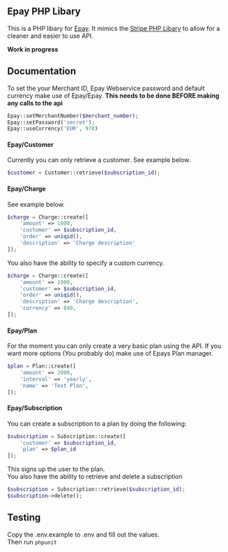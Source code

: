 ## Epay PHP Libary

This is a PHP libary for [Epay](http://www.epay.dk/). It mimics the [Stripe PHP Libary](https://github.com/stripe/stripe-php) to allow for a cleaner and easier to use API.

**Work in progress**

## Documentation

To set the your Merchant ID, Epay Webservice password and default currency make use of Epay/Epay.
**This needs to be done BEFORE making any calls to the api**  
```php
Epay::setMerchantNumber($merchant_number);
Epay::setPassword('secret');
Epay::useCurrency('EUR', 978)
```

#### Epay/Customer
Currently you can only retrieve a customer. See example below.
```php
$customer = Customer::retrieve($subscription_id);
```

#### Epay/Charge
See example below.
```php
$charge = Charge::create([
    'amount' => 1000,
    'customer' => $subscription_id,
    'order' => uniqid(),
    'description' => 'Charge description'
]);
```  
You also have the ability to specify a custom currency.
```php
$charge = Charge::create([
    'amount' => 1000,
    'customer' => $subscription_id,
    'order' => uniqid(),
    'description' => 'Charge description',
    'currency' => 840,
]);
```

#### Epay/Plan
For the moment you can only create a very basic plan using the API. If you want more options (You probably do) make use of Epays Plan manager.
```php
$plan = Plan::create([
    'amount' => 2000,
    'interval' => 'yearly',
    'name' => 'Test Plan',
]);
```

#### Epay/Subscription
You can create a subscription to a plan by doing the following:
```php
$subscription = Subscription::create([
    'customer' => $subscription_id,
    'plan' => $plan_id
]);
```
This signs up the user to the plan.  
You also have the ability to retrieve and delete a subscription
```php
$subscription = Subscription::retrieve($subscription_id);
$subscription->delete();
```


## Testing

Copy the .env.example to .env and fill out the values.  
Then run `phpunit`
